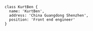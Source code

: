    class KurtBen {
      name: 'KurtBen',
      address: 'China Guangdong Shenzhen',
      position: 'Front end engineer'
    }

<!---
ImKurtBenHung/ImKurtBenHung is a ✨ special ✨ repository because its `README.md` (this file) appears on your GitHub profile.
You can click the Preview link to take a look at your changes.
--->
